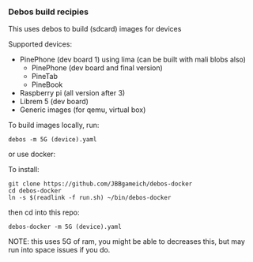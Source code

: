 ### Debos build recipies

This uses debos to build (sdcard) images for devices


Supported devices:
 - PinePhone (dev board 1) using lima (can be built with mali blobs also)
    - PinePhone (dev board and final version)
    - PineTab
    - PineBook
 - Raspberry pi (all version after 3)
 - Librem 5 (dev board)
 - Generic images (for qemu, virtual box)


To build images locally, run:
```
debos -m 5G (device).yaml
```

or use docker:

To install:
```
git clone https://github.com/JBBgameich/debos-docker
cd debos-docker
ln -s $(readlink -f run.sh) ~/bin/debos-docker
```

then cd into this repo:
```
debos-docker -m 5G (device).yaml
```

NOTE: this uses 5G of ram, you might be able to decreases this, but may run into
space issues if you do.
